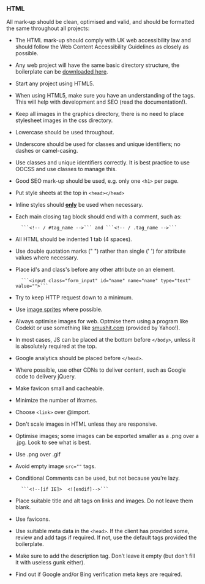 ### HTML

			
All mark-up should be clean, optimised and valid, and should be formatted the same throughout all projects:

* The HTML mark-up should comply with UK web accessibility law and should follow the Web Content Accessibility Guidelines as closely as possible.
* Any web project will have the same basic directory structure, the boilerplate can be [downloaded here](https://github.com/zizther/Jam).
* Start any project using HTML5.
* When using HTML5, make sure you have an understanding of the tags. This will help with development and SEO (read the documentation!).
* Keep all images in the graphics directory, there is no need to place stylesheet images in the css directory.
* Lowercase should be used throughout.
* Underscore should be used for classes and unique identifiers; no dashes or camel-casing.
* Use classes and unique identifiers correctly. It is best practice to use OOCSS and use classes to manage this.
* Good SEO mark-up should be used, e.g. only one ```<h1>``` per page.
* Put style sheets at the top in ```<head></head>```
* Inline styles should <u><strong>only</strong></u> be used when necessary.

* Each main closing tag block should end with a comment, such as:

		```<!-- / #tag_name -->``` and ```<!-- / .tag_name -->```

* All HTML should be indented 1 tab (4 spaces).
* Use double quotation marks (" ") rather than single (' ') for attribute values where necessary.

* Place id's and class's before any other attribute on an element.

		```<input class="form_input" id="name" name="name" type="text" value="">```
		
* Try to keep HTTP request down to a minimum.
* Use [image sprites](http://www.w3schools.com/css/css_image_sprites.asp) where possible.
* Always optimise images for web. Optmise them using a program like Codekit or use something like [smushit.com](http://www.smushit.com) (provided by Yahoo!).
* In most cases, JS can be placed at the bottom before ```</body>```, unless it is absolutely required at the top.
* Google analytics should be placed before ```</head>```.
* Where possible, use other CDNs to deliver content, such as Google code to delivery jQuery.
* Make favicon small and cacheable.
* Minimize the number of iframes.
* Choose ```<link>``` over @import.
* Don't scale images in HTML unless they are responsive.
* Optimise images; some images can be exported smaller as a .png over a .jpg. Look to see what is best.
* Use .png over .gif
* Avoid empty image ```src=""``` tags.
* Conditional Comments can be used, but not because you’re lazy.
	
		```<!--[if IE]>  <![endif]-->```
	
* Place suitable title and alt tags on links and images. Do not leave them blank.
* Use favicons.
* Use suitable meta data in the ```<head>```. If the client has provided some, review and add tags if required. If not, use the default tags provided the boilerplate.
* Make sure to add the description tag. Don’t leave it empty (but don’t fill it with useless gunk either).
* Find out if Google and/or Bing verification meta keys are required.
